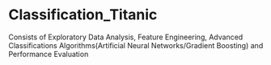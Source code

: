 # Classification_Titanic
Consists of Exploratory Data Analysis, Feature Engineering, Advanced Classifications Algorithms(Artificial Neural Networks/Gradient Boosting) and Performance Evaluation
